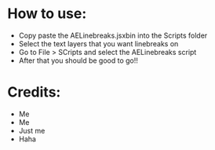 # How to use:

  - Copy paste the AELinebreaks.jsxbin into the Scripts folder
  - Select the text layers that you want linebreaks on
  - Go to File > SCripts and select the AELinebreaks script
  - After that you should be good to go!!

# Credits:
- Me
- Me
- Just me
- Haha
